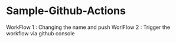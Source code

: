 # Sample-Github-Actions

WorkFlow 1 : Changing the name and push
WorlFlow 2 : Trigger the workflow via github console